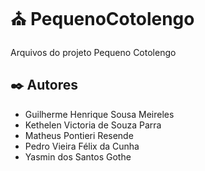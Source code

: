 # ⛪ PequenoCotolengo
  Arquivos do projeto Pequeno Cotolengo

## ✒️ Autores

* Guilherme Henrique Sousa Meireles
* Kethelen Victoria de Souza Parra
* Matheus Pontieri Resende
* Pedro Vieira Félix da Cunha
* Yasmin dos Santos Gothe


